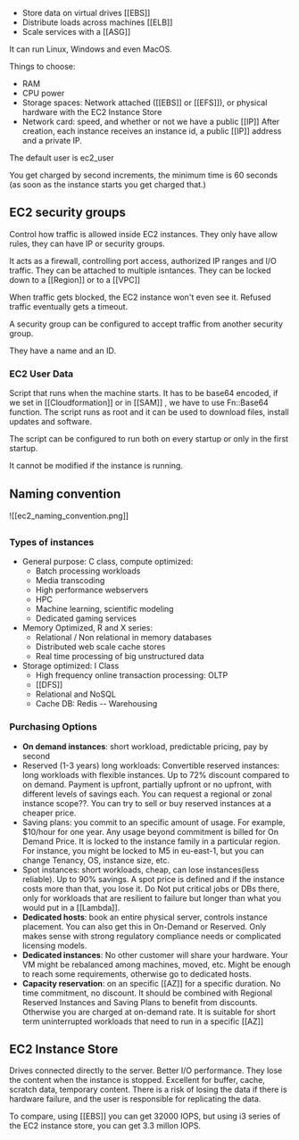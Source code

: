 - Store data on virtual drives [[EBS]]
- Distribute loads across machines [[ELB]]
- Scale services with a [[ASG]]

It can run Linux, Windows and even MacOS.

Things to choose:
- RAM
- CPU power
- Storage spaces: Network attached ([[EBS]] or [[EFS]]), or physical hardware with the EC2 Instance Store
- Network card: speed, and whether or not we have a public [[IP]]
After creation, each instance receives an instance id, a public [[IP]] address and a private IP. 

The default user is ec2_user

You get charged by second increments, the minimum time is 60 seconds (as soon as the instance starts you get charged that.)
## EC2 security groups

Control how traffic is allowed inside EC2 instances. They only have allow rules, they can have IP or security groups.

It acts as a firewall, controlling port access, authorized IP ranges and I/O traffic.
They can be attached to multiple isntances. They can be locked down to a [[Region]] or to a [[VPC]]

When traffic gets blocked, the EC2 instance won't even see it. Refused traffic eventually gets a timeout. 

A security group can be configured to accept traffic from another security group. 

They have a name and an ID.

### EC2 User Data

Script that runs when the machine starts. It has to be base64 encoded, if we set in [[Cloudformation]] or in [[SAM]] , we have to use Fn::Base64 function. 
The script runs as root and it can be used to download files, install updates and software.


The script can be configured to run both on every startup or only in the first startup.

It cannot be modified if the instance is running.

## Naming convention

![[ec2_naming_convention.png]]

### Types of instances

- General purpose: C class, compute optimized:
	- Batch processing workloads
	- Media transcoding
	- High performance webservers
	- HPC
	- Machine learning, scientific modeling
	- Dedicated gaming services
- Memory Optimized, R and X series:
	- Relational / Non relational in memory databases
	- Distributed web scale cache stores
	- Real time processing of big unstructured data
- Storage optimized: I Class
	- High frequency online transaction processing: OLTP
	- [[DFS]]
	- Relational and NoSQL
	- Cache DB: Redis -- Warehousing
### Purchasing Options

- **On demand instances**: short workload, predictable pricing, pay by second
- Reserved (1-3 years) long workloads: Convertible reserved instances: long workloads with flexible instances. Up to 72% discount compared to on demand. Payment is upfront, partially upfront or no upfront, with different levels of savings each. You can request a regional or zonal instance scope??. You can try to sell or buy reserved instances at a cheaper price.
- Saving plans: you commit to an specific amount of usage. For example, $10/hour for one year. Any usage beyond commitment is billed for On Demand Price. It is locked to the instance family in a particular region. For instance, you might be locked to M5 in eu-east-1, but you can change Tenancy, OS, instance size, etc.
- Spot instances: short workloads, cheap, can lose instances(less reliable). Up to 90% savings. A spot price is defined and if the instance costs more than that, you lose it. Do Not put critical jobs or DBs there, only for workloads that are resilient to failure but longer than what you would put in a [[Lambda]].
- **Dedicated hosts**: book an entire physical server, controls instance placement. You can also get this in On-Demand or Reserved. Only makes sense with strong regulatory compliance needs or complicated licensing models.
- **Dedicated instances**: No other customer will share your hardware. Your VM might be rebalanced among machines, moved, etc. Might be enough to reach some requirements, otherwise go to dedicated hosts.
- **Capacity reservation**: on an specific [[AZ]] for a specific duration. No time commitment, no discount. It should be combined with Regional Reserved Instances and Saving Plans to benefit from discounts. Otherwise you are charged at on-demand rate. It is suitable for short term uninterrupted workloads that need to run in a specific [[AZ]]

## EC2 Instance Store

Drives connected directly to the server. Better I/O performance. They lose the content when the instance is stopped. Excellent for buffer, cache, scratch data, temporary content. There is a risk of losing the data if there is hardware failure, and the user is responsible for replicating the data. 

To compare, using [[EBS]] you can get 32000 IOPS, but using i3 series of the EC2 instance store, you can get 3.3 millon IOPS.